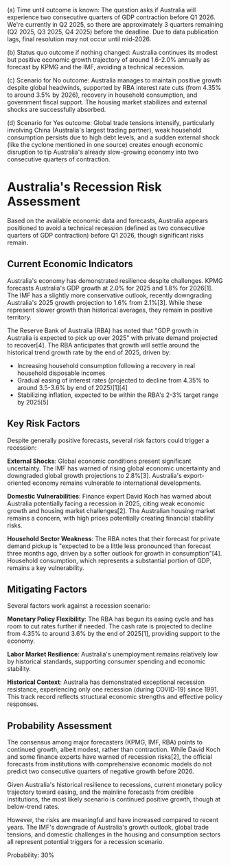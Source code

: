 (a) Time until outcome is known: The question asks if Australia will experience two consecutive quarters of GDP contraction before Q1 2026. We're currently in Q2 2025, so there are approximately 3 quarters remaining (Q2 2025, Q3 2025, Q4 2025) before the deadline. Due to data publication lags, final resolution may not occur until mid-2026.

(b) Status quo outcome if nothing changed: Australia continues its modest but positive economic growth trajectory of around 1.6-2.0% annually as forecast by KPMG and the IMF, avoiding a technical recession.

(c) Scenario for No outcome: Australia manages to maintain positive growth despite global headwinds, supported by RBA interest rate cuts (from 4.35% to around 3.5% by 2026), recovery in household consumption, and government fiscal support. The housing market stabilizes and external shocks are successfully absorbed.

(d) Scenario for Yes outcome: Global trade tensions intensify, particularly involving China (Australia's largest trading partner), weak household consumption persists due to high debt levels, and a sudden external shock (like the cyclone mentioned in one source) creates enough economic disruption to tip Australia's already slow-growing economy into two consecutive quarters of contraction.

# Australia's Recession Risk Assessment

Based on the available economic data and forecasts, Australia appears positioned to avoid a technical recession (defined as two consecutive quarters of GDP contraction) before Q1 2026, though significant risks remain.

## Current Economic Indicators

Australia's economy has demonstrated resilience despite challenges. KPMG forecasts Australia's GDP growth at 2.0% for 2025 and 1.8% for 2026[1]. The IMF has a slightly more conservative outlook, recently downgrading Australia's 2025 growth projection to 1.6% from 2.1%[3]. While these represent slower growth than historical averages, they remain in positive territory.

The Reserve Bank of Australia (RBA) has noted that "GDP growth in Australia is expected to pick up over 2025" with private demand projected to recover[4]. The RBA anticipates that growth will settle around the historical trend growth rate by the end of 2025, driven by:

- Increasing household consumption following a recovery in real household disposable incomes
- Gradual easing of interest rates (projected to decline from 4.35% to around 3.5-3.6% by end of 2025)[1][4]
- Stabilizing inflation, expected to be within the RBA's 2-3% target range by 2025[5]

## Key Risk Factors

Despite generally positive forecasts, several risk factors could trigger a recession:

**External Shocks**: Global economic conditions present significant uncertainty. The IMF has warned of rising global economic uncertainty and downgraded global growth projections to 2.8%[3]. Australia's export-oriented economy remains vulnerable to international developments.

**Domestic Vulnerabilities**: Finance expert David Koch has warned about Australia potentially facing a recession in 2025, citing weak economic growth and housing market challenges[2]. The Australian housing market remains a concern, with high prices potentially creating financial stability risks.

**Household Sector Weakness**: The RBA notes that their forecast for private demand pickup is "expected to be a little less pronounced than forecast three months ago, driven by a softer outlook for growth in consumption"[4]. Household consumption, which represents a substantial portion of GDP, remains a key vulnerability.

## Mitigating Factors

Several factors work against a recession scenario:

**Monetary Policy Flexibility**: The RBA has begun its easing cycle and has room to cut rates further if needed. The cash rate is projected to decline from 4.35% to around 3.6% by the end of 2025[1], providing support to the economy.

**Labor Market Resilience**: Australia's unemployment remains relatively low by historical standards, supporting consumer spending and economic stability.

**Historical Context**: Australia has demonstrated exceptional recession resistance, experiencing only one recession (during COVID-19) since 1991. This track record reflects structural economic strengths and effective policy responses.

## Probability Assessment

The consensus among major forecasters (KPMG, IMF, RBA) points to continued growth, albeit modest, rather than contraction. While David Koch and some finance experts have warned of recession risks[2], the official forecasts from institutions with comprehensive economic models do not predict two consecutive quarters of negative growth before 2026.

Given Australia's historical resilience to recessions, current monetary policy trajectory toward easing, and the mainline forecasts from credible institutions, the most likely scenario is continued positive growth, though at below-trend rates.

However, the risks are meaningful and have increased compared to recent years. The IMF's downgrade of Australia's growth outlook, global trade tensions, and domestic challenges in the housing and consumption sectors all represent potential triggers for a recession scenario.

Probability: 30%